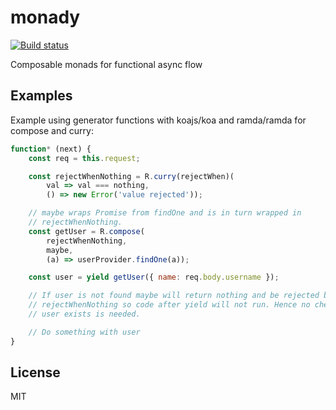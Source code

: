 # monady

[![Build status][travis-image]][travis-url]

Composable monads for functional async flow

## Examples

Example using generator functions with koajs/koa and ramda/ramda for compose
and curry:

```js
function* (next) {
    const req = this.request;

    const rejectWhenNothing = R.curry(rejectWhen)(
        val => val === nothing,
        () => new Error('value rejected'));

    // maybe wraps Promise from findOne and is in turn wrapped in
    // rejectWhenNothing.
    const getUser = R.compose(
        rejectWhenNothing,
        maybe,
        (a) => userProvider.findOne(a));

    const user = yield getUser({ name: req.body.username });

    // If user is not found maybe will return nothing and be rejected by
    // rejectWhenNothing so code after yield will not run. Hence no check if
    // user exists is needed.

    // Do something with user
}
```

## License

MIT

[travis-image]: https://img.shields.io/travis/GeorgeSapkin/monady.svg?style=flat-square
[travis-url]: https://travis-ci.org/GeorgeSapkin/monady
